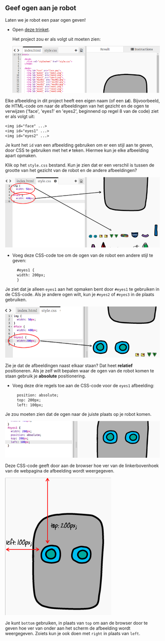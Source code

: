 ## Geef ogen aan je robot

Laten we je robot een paar ogen geven!

+ Open [deze trinket](http://jumpto.cc/web-robot).
    
    Het project zou er als volgt uit moeten zien:
    
    ![screenshot](images/robot-starter.png)

Elke afbeelding in dit project heeft een eigen naam (of een **`id`**). Bijvoorbeeld, de HTML-code om naar de afbeeldingen van het gezicht en de ogen te verwijzen ('face', 'eyes1' en 'eyes2', beginnend op regel 8 van de code) ziet er als volgt uit:

    <img id="face" ...>
    <img id="eyes1" ...>
    <img id="eyes2" ...>
    

Je kunt het `id` van een afbeelding gebruiken om er een stijl aan te geven, door CSS te gebruiken met het `#` teken. Hiermee kun je elke afbeelding apart opmaken.

Klik op het `style.css` bestand. Kun je zien dat er een verschil is tussen de grootte van het gezicht van de robot en de andere afbeeldingen?

![screenshot](images/robot-id.png)

+ Voeg deze CSS-code toe om de ogen van de robot een andere stijl te geven:
    
        #eyes1 {
        width: 200px;
        }
        

Je ziet dat je alleen `eyes1` aan het opmaken bent door `#eyes1` te gebruiken in de CSS-code. Als je andere ogen wilt, kun je `#eyes2` of `#eyes3` in de plaats gebruiken.

![screenshot](images/robot-eyes-width.png)

Zie je dat de afbeeldingen naast elkaar staan? Dat heet **relatief** positioneren. Als je zelf wilt bepalen waar de ogen van de robot komen te staan gebruik je **absolute** positionering.

+ Voeg deze drie regels toe aan de CSS-code voor de `eyes1` afbeelding:
    
        position: absolute;
        top: 200px;
        left: 100px;
        

Je zou moeten zien dat de ogen naar de juiste plaats op je robot komen.

![screenshot](images/robot-eyes-position.png)

Deze CSS-code geeft door aan de browser hoe ver van de linkerbovenhoek van de webpagina de afbeelding wordt weergegeven.

![screenshot](images/robot-eyes-position2.png)

Je kunt `bottom` gebruiken, in plaats van `top` om aan de browser door te geven hoe ver van onder aan het scherm de afbeelding wordt weergegeven. Zoiets kun je ook doen met `right` in plaats van `left`.
